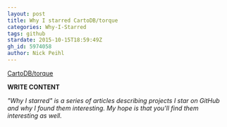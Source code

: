 ```yaml
---
layout: post
title: Why I starred CartoDB/torque
categories: Why-I-Starred
tags: github
stardate: 2015-10-15T18:59:49Z
gh_id: 5974058
author: Nick Peihl
---
```


[CartoDB/torque](star.repo.html_url)

**WRITE CONTENT**

*"Why I starred" is a series of articles describing projects I star on GitHub and why I found them interesting. My hope is that you'll find them interesting as well.*

